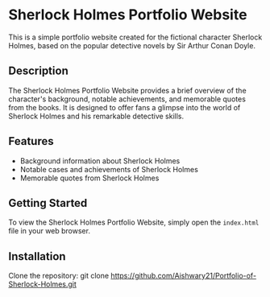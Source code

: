 # Sherlock Holmes Portfolio Website

This is a simple portfolio website created for the fictional character Sherlock Holmes, based on the popular detective novels by Sir Arthur Conan Doyle.

## Description

The Sherlock Holmes Portfolio Website provides a brief overview of the character's background, notable achievements, and memorable quotes from the books. It is designed to offer fans a glimpse into the world of Sherlock Holmes and his remarkable detective skills.

## Features

- Background information about Sherlock Holmes
- Notable cases and achievements of Sherlock Holmes
- Memorable quotes from Sherlock Holmes

## Getting Started

To view the Sherlock Holmes Portfolio Website, simply open the `index.html` file in your web browser.

## Installation

Clone the repository:
git clone https://github.com/Aishwary21/Portfolio-of-Sherlock-Holmes.git
